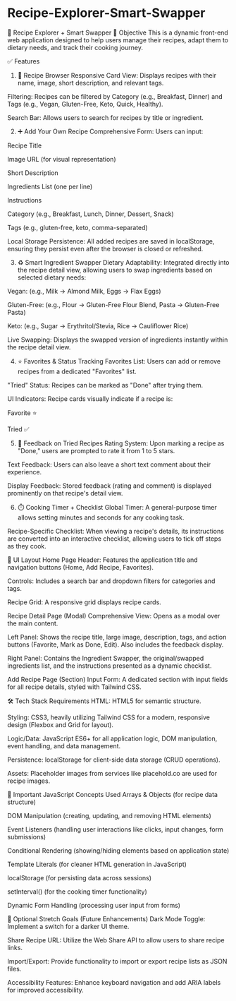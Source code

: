 # Recipe-Explorer-Smart-Swapper

🍳 Recipe Explorer + Smart Swapper
📌 Objective
This is a dynamic front-end web application designed to help users manage their recipes, adapt them to dietary needs, and track their cooking journey.

✅ Features
1. 🧾 Recipe Browser
Responsive Card View: Displays recipes with their name, image, short description, and relevant tags.

Filtering: Recipes can be filtered by Category (e.g., Breakfast, Dinner) and Tags (e.g., Vegan, Gluten-Free, Keto, Quick, Healthy).

Search Bar: Allows users to search for recipes by title or ingredient.

2. ➕ Add Your Own Recipe
Comprehensive Form: Users can input:

Recipe Title

Image URL (for visual representation)

Short Description

Ingredients List (one per line)

Instructions

Category (e.g., Breakfast, Lunch, Dinner, Dessert, Snack)

Tags (e.g., gluten-free, keto, comma-separated)

Local Storage Persistence: All added recipes are saved in localStorage, ensuring they persist even after the browser is closed or refreshed.

3. ♻️ Smart Ingredient Swapper
Dietary Adaptability: Integrated directly into the recipe detail view, allowing users to swap ingredients based on selected dietary needs:

Vegan: (e.g., Milk → Almond Milk, Eggs → Flax Eggs)

Gluten-Free: (e.g., Flour → Gluten-Free Flour Blend, Pasta → Gluten-Free Pasta)

Keto: (e.g., Sugar → Erythritol/Stevia, Rice → Cauliflower Rice)

Live Swapping: Displays the swapped version of ingredients instantly within the recipe detail view.

4. ⭐ Favorites & Status Tracking
Favorites List: Users can add or remove recipes from a dedicated "Favorites" list.

"Tried" Status: Recipes can be marked as "Done" after trying them.

UI Indicators: Recipe cards visually indicate if a recipe is:

Favorite ⭐

Tried ✅

5. 📝 Feedback on Tried Recipes
Rating System: Upon marking a recipe as "Done," users are prompted to rate it from 1 to 5 stars.

Text Feedback: Users can also leave a short text comment about their experience.

Display Feedback: Stored feedback (rating and comment) is displayed prominently on that recipe's detail view.

6. ⏱️ Cooking Timer + Checklist
Global Timer: A general-purpose timer allows setting minutes and seconds for any cooking task.

Recipe-Specific Checklist: When viewing a recipe's details, its instructions are converted into an interactive checklist, allowing users to tick off steps as they cook.

🎨 UI Layout
Home Page
Header: Features the application title and navigation buttons (Home, Add Recipe, Favorites).

Controls: Includes a search bar and dropdown filters for categories and tags.

Recipe Grid: A responsive grid displays recipe cards.

Recipe Detail Page (Modal)
Comprehensive View: Opens as a modal over the main content.

Left Panel: Shows the recipe title, large image, description, tags, and action buttons (Favorite, Mark as Done, Edit). Also includes the feedback display.

Right Panel: Contains the Ingredient Swapper, the original/swapped ingredients list, and the instructions presented as a dynamic checklist.

Add Recipe Page (Section)
Input Form: A dedicated section with input fields for all recipe details, styled with Tailwind CSS.

🛠️ Tech Stack Requirements
HTML: HTML5 for semantic structure.

Styling: CSS3, heavily utilizing Tailwind CSS for a modern, responsive design (Flexbox and Grid for layout).

Logic/Data: JavaScript ES6+ for all application logic, DOM manipulation, event handling, and data management.

Persistence: localStorage for client-side data storage (CRUD operations).

Assets: Placeholder images from services like placehold.co are used for recipe images.

📌 Important JavaScript Concepts Used
Arrays & Objects (for recipe data structure)

DOM Manipulation (creating, updating, and removing HTML elements)

Event Listeners (handling user interactions like clicks, input changes, form submissions)

Conditional Rendering (showing/hiding elements based on application state)

Template Literals (for cleaner HTML generation in JavaScript)

localStorage (for persisting data across sessions)

setInterval() (for the cooking timer functionality)

Dynamic Form Handling (processing user input from forms)

🧪 Optional Stretch Goals (Future Enhancements)
Dark Mode Toggle: Implement a switch for a darker UI theme.

Share Recipe URL: Utilize the Web Share API to allow users to share recipe links.

Import/Export: Provide functionality to import or export recipe lists as JSON files.

Accessibility Features: Enhance keyboard navigation and add ARIA labels for improved accessibility.
